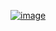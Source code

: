 [![image](https://www.codewars.com/users/Chris-Vander-Linden/badges/large)](https://www.codewars.com/users/Chris-Vander-Linden)

